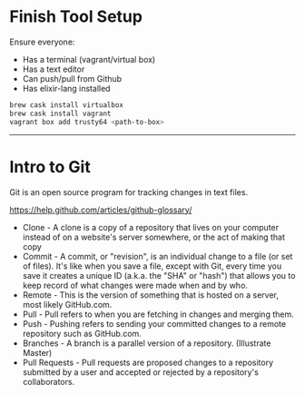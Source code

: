 
# Finish Tool Setup

Ensure everyone:
* Has a terminal (vagrant/virtual box)
* Has a text editor
* Can push/pull from Github
* Has elixir-lang installed

```sh
brew cask install virtualbox
brew cask install vagrant
vagrant box add trusty64 <path-to-box>
```

---

# Intro to Git

Git is an open source program for tracking changes in text files.

https://help.github.com/articles/github-glossary/

* Clone - A clone is a copy of a repository that lives on your computer instead of on a website's server somewhere, or the act of making that copy
* Commit - A commit, or "revision", is an individual change to a file (or set of files). It's like when you save a file, except with Git, every time you save it creates a unique ID (a.k.a. the "SHA" or "hash") that allows you to keep record of what changes were made when and by who.
* Remote - This is the version of something that is hosted on a server, most likely GitHub.com.
* Pull - Pull refers to when you are fetching in changes and merging them.
* Push - Pushing refers to sending your committed changes to a remote repository such as GitHub.com.
* Branches - A branch is a parallel version of a repository. (Illustrate Master)
* Pull Requests - Pull requests are proposed changes to a repository submitted by a user and accepted or rejected by a repository's collaborators.
